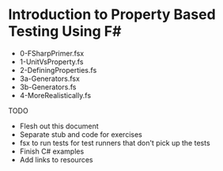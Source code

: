 # Introduction to Property Based Testing Using F# #

- 0-FSharpPrimer.fsx
- 1-UnitVsProperty.fs
- 2-DefiningProperties.fs
- 3a-Generators.fsx
- 3b-Generators.fs
- 4-MoreRealistically.fs


TODO
- Flesh out this document
- Separate stub and code for exercises
- fsx to run tests for test runners that don't pick up the tests
- Finish C# examples
- Add links to resources